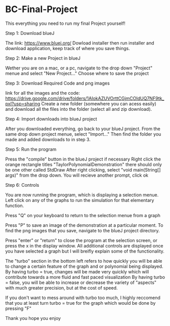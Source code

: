# BC-Final-Project
This everything you need to run my final Project yourself!

Step 1: Download blueJ

The link: https://www.bluej.org/
Dowload installer then run installer and download application, keep track of where you save things.



Step 2: Make a new Project in blueJ

Wether you are on a mac, or a pc, navigate to the drop down "Project" menue and select "New Project..."
Choose where to save the project



Step 3: Download Required Code and png images

link for all the images and the code: https://drive.google.com/drive/folders/1AIokAZUVOrttCGjmCOIdUQ7NF9tk_pxI?usp=sharing
Create a new folder (somewhere you can acess easily) and download all the files into the folder (select all and zip download).



Step 4: Import downloads into blueJ project

After you downloaded everything, go back to your blueJ project.
From the same drop down project menue, select "Import..."
Then find the folder you made and added downloads to in step 3.



Step 5: Run the program

Press the "compile" button in the blueJ project if necessary
Right click the orange rectangle titles "TaylorPolynomialDemonstration" there should only be one other called StdDraw
After right clicking, select "void main(String[] args)" from the drop down. 
You will recieve another prompt, click ok



Step 6: Controls

You are now running the program, which is displaying a selection menue. Left click on any of the graphs to run the simulation for that elementary function.

Press "Q" on your keyboard to return to the selection menue from a graph

Press "P" to save an image of the demonstration at a particular moment. To find the png images that you save, navigate to the blueJ project directory.

Press "enter" or "return" to close the program at the selection screen, or press the x in the display window.
All additional controls are displayed once you have selected a graph but I will breifly explain some of the functionality.

The "turbo" section in the bottom left refers to how quickly you will be able to change a certain feature of the graph and or polynomial being displayed.
By having turbo = true, changes will be made very quickly which will contribute towards a more fluid and fast paced visualization
By having turbo = false, you will be able to increase or decrease the variety of "aspects" with much greater precision, but at the cost of speed.

If you don't want to mess around with turbo too much, I highly reccomend that you at least turn turbo = true for the graph which would be done by pressing "F"

Thank you hope you enjoy


